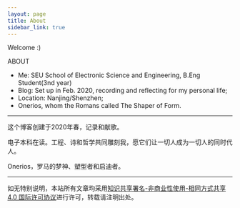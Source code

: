 ```yaml
---
layout: page
title: About
sidebar_link: true
---
```


Welcome :)

ABOUT

* Me: SEU School of Electronic Science and Engineering, B.Eng Student(3nd year)
* Blog: Set up in Feb. 2020, recording and reflecting for my personal life;
* Location: Nanjing/Shenzhen;
* Onerios, whom the Romans called The Shaper of Form.
---

这个博客创建于2020年春，记录和献歌。

电子本科在读。工程、诗和哲学共同雕刻我，愿它们让一切人成为一切人的同时代人。

Onerios，罗马的梦神、塑型者和启迪者。

---

如无特别说明，本站所有文章均采用[知识共享署名-非商业性使用-相同方式共享 4.0 国际许可协议](https://creativecommons.org/licenses/by-nc-sa/4.0/)进行许可，转载请注明出处。
